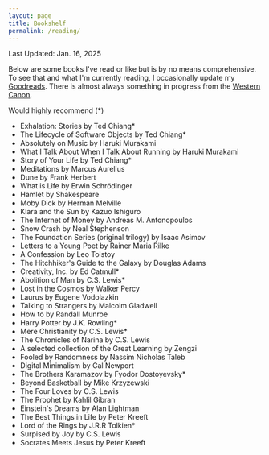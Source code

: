 ```yaml
---
layout: page
title: Bookshelf
permalink: /reading/
---
```


Last Updated: Jan. 16, 2025

Below are some books I've read or like but is by no means comprehensive. To see that and what I'm currently reading, I occasionally update my [Goodreads](https://www.goodreads.com/user/show/68725952-newton). There is almost always something in progress from the [Western Canon](https://newtonkwan.com/westerncanon/).

Would highly recommend (*)
- Exhalation: Stories by Ted Chiang*
- The Lifecycle of Software Objects by Ted Chiang*
- Absolutely on Music by Haruki Murakami
- What I Talk About When I Talk About Running by Haruki Murakami
- Story of Your Life by Ted Chiang*
- Meditations by Marcus Aurelius
- Dune by Frank Herbert
- What is Life by Erwin Schrödinger
- Hamlet by Shakespeare
- Moby Dick by Herman Melville
- Klara and the Sun by Kazuo Ishiguro
- The Internet of Money by Andreas M. Antonopoulos
- Snow Crash by Neal Stephenson
- The Foundation Series (original trilogy) by Isaac Asimov
- Letters to a Young Poet by Rainer Maria Rilke
- A Confession by Leo Tolstoy
- The Hitchhiker's Guide to the Galaxy by Douglas Adams
- Creativity, Inc. by Ed Catmull*
- Abolition of Man by C.S. Lewis*
- Lost in the Cosmos by Walker Percy
- Laurus by Eugene Vodolazkin
- Talking to Strangers by Malcolm Gladwell
- How to by Randall Munroe
- Harry Potter by J.K. Rowling*
- Mere Christianity by C.S. Lewis*
- The Chronicles of Narina by C.S. Lewis
- A selected collection of the Great Learning by Zengzi
- Fooled by Randomness by Nassim Nicholas Taleb
- Digital Minimalism by Cal Newport
- The Brothers Karamazov by Fyodor Dostoyevsky*
- Beyond Basketball by Mike Krzyzewski
- The Four Loves by C.S. Lewis
- The Prophet by Kahlil Gibran
- Einstein's Dreams by Alan Lightman
- The Best Things in Life by Peter Kreeft
- Lord of the Rings by J.R.R Tolkien*
- Surpised by Joy by C.S. Lewis 
- Socrates Meets Jesus by Peter Kreeft